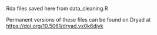 Rda files saved here from data_cleaning.R

Permanent versions of these files can be found on Dryad at https://doi.org/10.5061/dryad.vx0k6djvk
